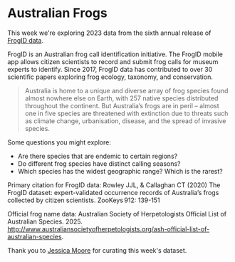 # Australian Frogs

This week we're exploring 2023 data from the sixth annual release of [FrogID data](https://www.frogid.net.au/explore). 

FrogID is an Australian frog call identification initiative. The FrogID mobile app allows citizen scientists to record and submit frog calls for museum experts to identify. Since 2017, FrogID data has contributed to over 30 scientific papers exploring frog ecology, taxonomy, and conservation.

> Australia is home to a unique and diverse array of frog species found almost nowhere else on Earth, with 257 native species distributed throughout the continent. But Australia’s frogs are in peril – almost one in five species are threatened with extinction due to threats such as climate change, urbanisation, disease, and the spread of invasive species.

Some questions you might explore: 
- Are there species that are endemic to certain regions?
- Do different frog species have distinct calling seasons?
- Which species has the widest geographic range? Which is the rarest?

Primary citation for FrogID data:
Rowley JJL, & Callaghan CT (2020) The FrogID dataset: expert-validated occurrence records of Australia’s frogs collected by citizen scientists. ZooKeys 912: 139-151

Official frog name data:
Australian Society of Herpetologists Official List of Australian Species. 2025. http://www.australiansocietyofherpetologists.org/ash-official-list-of-australian-species.

Thank you to [Jessica Moore](https://github.com/jessjep) for curating this week's dataset.
